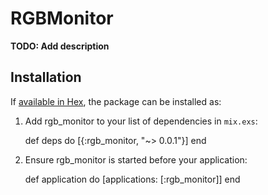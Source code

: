 # RGBMonitor

**TODO: Add description**

## Installation

If [available in Hex](https://hex.pm/docs/publish), the package can be installed as:

  1. Add rgb_monitor to your list of dependencies in `mix.exs`:

        def deps do
          [{:rgb_monitor, "~> 0.0.1"}]
        end

  2. Ensure rgb_monitor is started before your application:

        def application do
          [applications: [:rgb_monitor]]
        end

